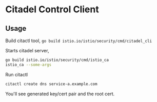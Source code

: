 # Citadel Control Client

## Usage

Build citactl tool, `go build istio.io/istio/security/cmd/citadel_cli`

Starts citadel server,

```bash
go build istio.io/istio/security/cmd/istio_ca
istio_ca --some-args
```

Run citactl

```bash
citactl create dns service-a.example.com
```

You'll see generated key/cert pair and the root cert.
